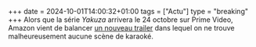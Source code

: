 +++ 
date = 2024-10-01T14:00:32+01:00
tags = ["Actu"]
type = "breaking"
+++ 
Alors que la série *Yakuza* arrivera le 24 octobre sur Prime Video, Amazon vient de balancer [un nouveau trailer](https://www.youtube.com/watch?v=VbpkKJARzzU) dans lequel on ne trouve malheureusement aucune scène de karaoké.